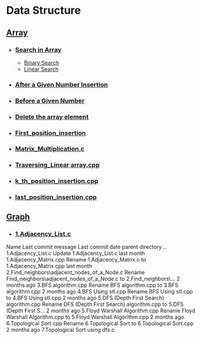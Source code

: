 # Data Structure  

## [Array](https://github.com/rakibul0026/Data-Structure/tree/main/Array)  
- ### [Search in Array](https://github.com/rakibul0026/Data-Structure/tree/main/Array/Search%20in%20array)  
  - [Binary Search](https://github.com/rakibul0026/Data-Structure/blob/main/Array/Search%20in%20array/Binary%20search.cpp)  
  - [Linear Search](https://github.com/rakibul0026/Data-Structure/blob/main/Array/Search%20in%20array/Linear_search.cpp)  
- ### [After a Given Number Insertion](https://github.com/rakibul0026/Data-Structure/blob/main/Array/After_a_given_number_insertion.cpp)  
- ### [Before a Given Number](https://github.com/rakibul0026/Data-Structure/blob/main/Array/Before__a_given_number.cpp)
- ### [Delete the array element](https://github.com/rakibul0026/Data-Structure/blob/main/Array/Delete%20the%20array%20element.cpp)
- ### [First_position_insertion](https://github.com/rakibul0026/Data-Structure/blob/main/Array/First_position_insertion.cpp)
- ### [Matrix_Multiplication.c](https://github.com/rakibul0026/Data-Structure/blob/main/Array/Matrix_Multiplication.c)
- ### [Traversing_Linear array.cpp](https://github.com/rakibul0026/Data-Structure/blob/main/Array/Traversing_Linear%20array.cpp)
- ### [k_th_position_insertion.cpp](https://github.com/rakibul0026/Data-Structure/blob/main/Array/k_th_position_insertion.cpp)
- ### [last_position_insertion.cpp](https://github.com/rakibul0026/Data-Structure/blob/main/Array/last_position_insertion.cpp)
  
## [Graph](https://github.com/rakibul0026/Data-Structure/tree/main/Graph)  
- ### [1.Adjacency_List.c]()  





Name	Last commit message	Last commit date
parent directory
..
1.Adjacency_List.c
Update 1.Adjacency_List.c
last month
1.Adjacency_Matrix.cpp
Rename 1.Adjacency_Matrix.c to 1.Adjacency_Matrix.cpp
last month
2.Find_neighbors\adjacent_nodes_of_a_Node.c
Rename Find_neighbors\adjacent_nodes_of_a_Node.c to 2.Find_neighbors\…
2 months ago
3.BFS algorithm.cpp
Rename BFS algorithm.cpp to 3.BFS algorithm.cpp
2 months ago
4.BFS Using stl.cpp
Rename BFS Using stl.cpp to 4.BFS Using stl.cpp
2 months ago
5.DFS (Depth First Search) algorithm.cpp
Rename DFS (Depth First Search) algorithm.cpp to 5.DFS (Depth First S…
2 months ago
5.Floyd Warshall Algorithm.cpp
Rename Floyd Warshall Algorithm.cpp to 5.Floyd Warshall Algorithm.cpp
2 months ago
6.Topological Sort.cpp
Rename 6.Topological Sort to 6.Topological Sort.cpp
2 months ago
7.Topological Sort using dfs.c
